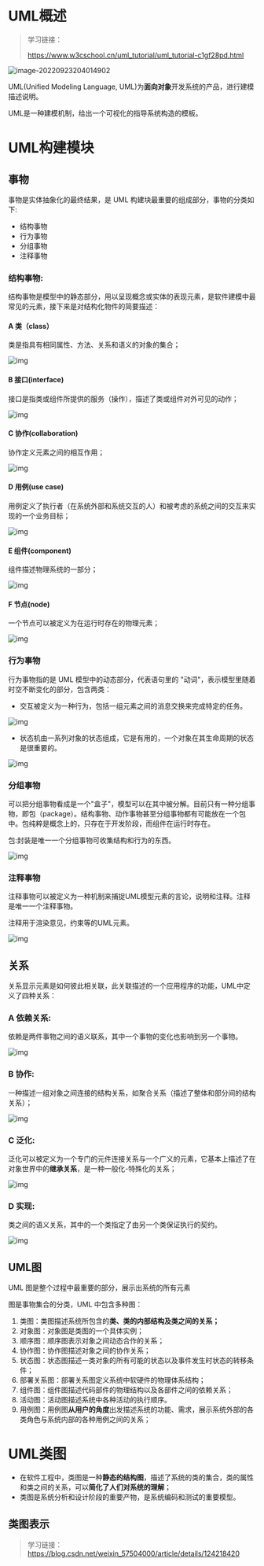 

# UML概述

> 学习链接：
>
> https://www.w3cschool.cn/uml_tutorial/uml_tutorial-c1gf28pd.html

![image-20220923204014902](https://picbed-for-mrru-mdfile.oss-cn-chengdu.aliyuncs.com/mrru-glodon/image-20220923204014902.png)

UML(Unified Modeling Language, UML)为**面向对象**开发系统的产品，进行建模描述说明。

UML是一种建模机制，给出一个可视化的指导系统构造的模板。



# UML构建模块

## 事物

事物是实体抽象化的最终结果，是 UML 构建块最重要的组成部分，事物的分类如下:

- 结构事物
- 行为事物
- 分组事物
- 注释事物

### 结构事物:

结构事物是模型中的静态部分，用以呈现概念或实体的表现元素，是软件建模中最常见的元素，接下来是对结构化物件的简要描述：

#### **A 类（class）**

类是指具有相同属性、方法、关系和语义的对象的集合；

![img](https://picbed-for-mrru-mdfile.oss-cn-chengdu.aliyuncs.com/mrru-glodon/1503026734254369.png)

#### B 接口(interface)

接口是指类或组件所提供的服务（操作），描述了类或组件对外可见的动作；

![img](https://picbed-for-mrru-mdfile.oss-cn-chengdu.aliyuncs.com/mrru-glodon/1503026741440794.png)

#### C 协作(collaboration)

协作定义元素之间的相互作用；

![img](https://picbed-for-mrru-mdfile.oss-cn-chengdu.aliyuncs.com/mrru-glodon/1503026749875402.png)

#### **D 用例(use case)**

用例定义了执行者（在系统外部和系统交互的人）和被考虑的系统之间的交互来实现的一个业务目标；

![img](https://picbed-for-mrru-mdfile.oss-cn-chengdu.aliyuncs.com/mrru-glodon/1503026766490926.png)



#### E 组件(component)

组件描述物理系统的一部分；

![img](https://picbed-for-mrru-mdfile.oss-cn-chengdu.aliyuncs.com/mrru-glodon/1503026779668038.png)

#### F 节点(node)

一个节点可以被定义为在运行时存在的物理元素；

![img](https://picbed-for-mrru-mdfile.oss-cn-chengdu.aliyuncs.com/mrru-glodon/1503026786121818.png)

### 行为事物

行为事物指的是 UML 模型中的动态部分，代表语句里的 "动词"，表示模型里随着时空不断变化的部分，包含两类：

* 交互被定义为一种行为，包括一组元素之间的消息交换来完成特定的任务。

![img](https://picbed-for-mrru-mdfile.oss-cn-chengdu.aliyuncs.com/mrru-glodon/1503027686313760.png)

* 状态机由一系列对象的状态组成，它是有用的，一个对象在其生命周期的状态是很重要的。

![img](https://picbed-for-mrru-mdfile.oss-cn-chengdu.aliyuncs.com/mrru-glodon/1503027701231138.png)

### 分组事物

可以把分组事物看成是一个"盒子"，模型可以在其中被分解。目前只有一种分组事物，即包（package）。结构事物、动作事物甚至分组事物都有可能放在一个包中。包纯粹是概念上的，只存在于开发阶段，而组件在运行时存在。

包:封装是唯一一个分组事物可收集结构和行为的东西。

![img](https://picbed-for-mrru-mdfile.oss-cn-chengdu.aliyuncs.com/mrru-glodon/1503027889642542.png)

### 注释事物

注释事物可以被定义为一种机制来捕捉UML模型元素的言论，说明和注释。注释是唯一一个注释事物。

注释用于渲染意见，约束等的UML元素。

![img](https://picbed-for-mrru-mdfile.oss-cn-chengdu.aliyuncs.com/mrru-glodon/1503027895319734.png)

## 关系 

关系显示元素是如何彼此相关联，此关联描述的一个应用程序的功能，UML中定义了四种关系：

### A 依赖关系:

依赖是两件事物之间的语义联系，其中一个事物的变化也影响到另一个事物。

![img](https://picbed-for-mrru-mdfile.oss-cn-chengdu.aliyuncs.com/mrru-glodon/1503028031675933.png)

### B 协作:

一种描述一组对象之间连接的结构关系，如聚合关系（描述了整体和部分间的结构关系）；

![img](https://picbed-for-mrru-mdfile.oss-cn-chengdu.aliyuncs.com/mrru-glodon/1503028037625295.png)

### C 泛化:

泛化可以被定义为一个专门的元件连接关系与一个广义的元素，它基本上描述了在对象世界中的**继承关系**，是一种一般化-特殊化的关系；

![img](https://picbed-for-mrru-mdfile.oss-cn-chengdu.aliyuncs.com/mrru-glodon/1503028042977930.png)

### D 实现:

类之间的语义关系，其中的一个类指定了由另一个类保证执行的契约。

![img](https://atts.w3cschool.cn/attachments/image/20170818/1503028048635277.png)

## UML图

UML 图是整个过程中最重要的部分，展示出系统的所有元素

图是事物集合的分类，UML 中包含多种图：

1. 类图：类图描述系统所包含的**类、类的内部结构及类之间的关系；**
2. 对象图：对象图是类图的一个具体实例；
3. 顺序图：顺序图表示对象之间动态合作的关系；
4. 协作图：协作图描述对象之间的协作关系；
5. 状态图：状态图描述一类对象的所有可能的状态以及事件发生时状态的转移条件；
6. 部署关系图：部署关系图定义系统中软硬件的物理体系结构；
7. 组件图：组件图描述代码部件的物理结构以及各部件之间的依赖关系；
8. 活动图：活动图描述系统中各种活动的执行顺序。
9. 用例图：用例图**从用户的角度**出发描述系统的功能、需求，展示系统外部的各类角色与系统内部的各种用例之间的关系；





# UML类图

- 在软件工程中，类图是一种**静态的结构图**，描述了系统的类的集合，类的属性和类之间的关系，可以**简化了人们对系统的理解**；
- 类图是系统分析和设计阶段的重要产物，是系统编码和测试的重要模型。



## 类图表示

> 学习链接：https://blog.csdn.net/weixin_57504000/article/details/124218420
















































































































































































































































































































































































































































































































































































